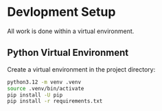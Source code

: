 # Devlopment Setup

All work is done within a virtual environment.

## Python Virtual Environment
Create a virtual environment in the project directory:

```bash
python3.12 -m venv .venv
source .venv/bin/activate
pip install -U pip
pip install -r requirements.txt
```
